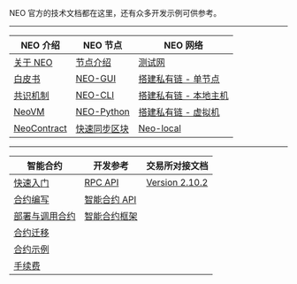 NEO 官方的技术文档都在这里，还有众多开发示例可供参考。

------


| NEO 介绍 | NEO 节点 | NEO 网络 |
| ------- | --------| -------- |
| [关于 NEO](basic/about.md) | [节点介绍](node/introduction.md) | [测试网](network/testnet.md) |
| [白皮书](whitepaper.md) | [NEO-GUI](node/gui/install.md) | [搭建私有链 - 单节点](network/private-chain/solo.md) |
| [共识机制](basic/technology/consensus.md) | [NEO-CLI](node/cli/setup.md) | [搭建私有链 - 本地主机](network/private-chain/private-chain2.md) |
| [NeoVM](basic/technology/neovm.md) | [NEO-Python](node/python/overview.md) | [搭建私有链 - 虚拟机](network/private-chain/private-chain.md) |
| [NeoContract](basic/technology/neocontract.md) | [快速同步区块](node/syncblocks.md) | [Neo-local](network/private-chain/neolocal.md) |

------


| 智能合约                                      | 开发参考                               | 交易所对接文档                                  |
| --------------------------------------------- | -------------------------------------- | ----------------------------------------------- |
| [快速入门](sc/gettingstarted/introduction.md) | [RPC API](reference/rpc/apigen.md)     | [Version 2.10.2](exchange/2.10.2/deploynode.md) |
| [合约编写](sc/write/basics.md)                | [智能合约 API](reference/scapi/api.md) |                                                 |
| [部署与调用合约](sc/deploy-invoke.md)         | [智能合约框架](reference/scapi/fw.md)  |                                                 |
| [合约迁移](sc/migrate.md)                     |                                        |                                                 |
| [合约示例](sc/tutorial/HelloWorld.md)         |                                        |                                                 |
| [手续费](sc/fees.md)                          |                                        |                                                 |

<link href="index.css" rel="stylesheet" />